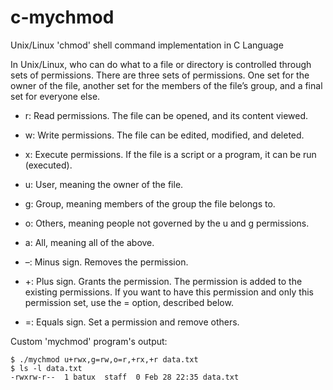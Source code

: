 # c-mychmod
Unix/Linux  'chmod'  shell command implementation in C Language

In Unix/Linux, who can do what to a file or directory is controlled through sets of permissions. There are three sets of permissions. 
One set for the owner of the file, another set for the members of the file’s group, and a final set for everyone else. 

- r: Read permissions. The file can be opened, and its content viewed.
- w: Write permissions. The file can be edited, modified, and deleted.
- x: Execute permissions. If the file is a script or a program, it can be run (executed).

- u: User, meaning the owner of the file.
- g: Group, meaning members of the group the file belongs to.
- o: Others, meaning people not governed by the u and g permissions.
- a: All, meaning all of the above.

- –: Minus sign. Removes the permission.
- +: Plus sign. Grants the permission. The permission is added to the existing permissions. If you want to have this permission and only this permission set, use the = option, described below.
- =: Equals sign. Set a permission and remove others.

Custom 'mychmod' program's output:

```console
$ ./mychmod u+rwx,g=rw,o=r,+rx,+r data.txt 
$ ls -l data.txt 
-rwxrw-r--  1 batux  staff  0 Feb 28 22:35 data.txt
```
